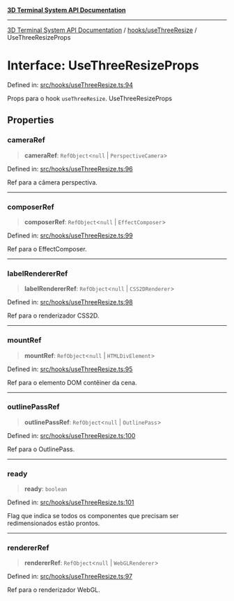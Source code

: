 [**3D Terminal System API Documentation**](../../../README.md)

***

[3D Terminal System API Documentation](../../../README.md) / [hooks/useThreeResize](../README.md) / UseThreeResizeProps

# Interface: UseThreeResizeProps

Defined in: [src/hooks/useThreeResize.ts:94](https://github.com/Dicommunitas/ThreeJS_Terminal_3D/blob/5b477f54175762d5c4c643839351148d429f45bb/src/hooks/useThreeResize.ts#L94)

Props para o hook `useThreeResize`.
 UseThreeResizeProps

## Properties

### cameraRef

> **cameraRef**: `RefObject`\<`null` \| `PerspectiveCamera`\>

Defined in: [src/hooks/useThreeResize.ts:96](https://github.com/Dicommunitas/ThreeJS_Terminal_3D/blob/5b477f54175762d5c4c643839351148d429f45bb/src/hooks/useThreeResize.ts#L96)

Ref para a câmera perspectiva.

***

### composerRef

> **composerRef**: `RefObject`\<`null` \| `EffectComposer`\>

Defined in: [src/hooks/useThreeResize.ts:99](https://github.com/Dicommunitas/ThreeJS_Terminal_3D/blob/5b477f54175762d5c4c643839351148d429f45bb/src/hooks/useThreeResize.ts#L99)

Ref para o EffectComposer.

***

### labelRendererRef

> **labelRendererRef**: `RefObject`\<`null` \| `CSS2DRenderer`\>

Defined in: [src/hooks/useThreeResize.ts:98](https://github.com/Dicommunitas/ThreeJS_Terminal_3D/blob/5b477f54175762d5c4c643839351148d429f45bb/src/hooks/useThreeResize.ts#L98)

Ref para o renderizador CSS2D.

***

### mountRef

> **mountRef**: `RefObject`\<`null` \| `HTMLDivElement`\>

Defined in: [src/hooks/useThreeResize.ts:95](https://github.com/Dicommunitas/ThreeJS_Terminal_3D/blob/5b477f54175762d5c4c643839351148d429f45bb/src/hooks/useThreeResize.ts#L95)

Ref para o elemento DOM contêiner da cena.

***

### outlinePassRef

> **outlinePassRef**: `RefObject`\<`null` \| `OutlinePass`\>

Defined in: [src/hooks/useThreeResize.ts:100](https://github.com/Dicommunitas/ThreeJS_Terminal_3D/blob/5b477f54175762d5c4c643839351148d429f45bb/src/hooks/useThreeResize.ts#L100)

Ref para o OutlinePass.

***

### ready

> **ready**: `boolean`

Defined in: [src/hooks/useThreeResize.ts:101](https://github.com/Dicommunitas/ThreeJS_Terminal_3D/blob/5b477f54175762d5c4c643839351148d429f45bb/src/hooks/useThreeResize.ts#L101)

Flag que indica se todos os componentes que precisam ser redimensionados estão prontos.

***

### rendererRef

> **rendererRef**: `RefObject`\<`null` \| `WebGLRenderer`\>

Defined in: [src/hooks/useThreeResize.ts:97](https://github.com/Dicommunitas/ThreeJS_Terminal_3D/blob/5b477f54175762d5c4c643839351148d429f45bb/src/hooks/useThreeResize.ts#L97)

Ref para o renderizador WebGL.

